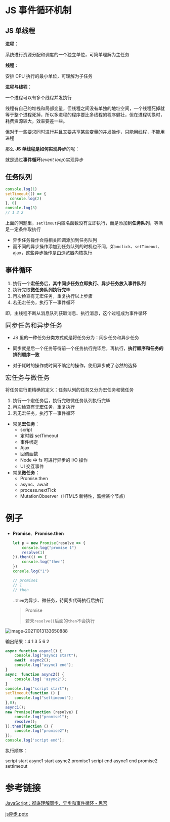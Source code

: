 

# JS 事件循环机制

## JS 单线程

**进程**：

系统进行资源分配和调度的一个独立单位，可简单理解为主任务

**线程**：

安排 CPU 执行的最小单位，可理解为子任务

**进程与线程**：

一个进程可以有多个线程并发执行

线程有自己的堆栈和局部变量，但线程之间没有单独的地址空间，一个线程死掉就等于整个进程死掉，所以多进程的程序要比多线程的程序健壮，但在进程切换时，耗费资源较大，效率要差一些。

但对于一些要求同时进行并且又要共享某些变量的并发操作，只能用线程，不能用进程



那么 **JS 单线程是如何实现异步**的呢：

就是通过**事件循环**(*event loop*)实现异步



## 任务队列

```js
console.log(1)
setTimeout(() => {
  console.log(2)
}, 0)
console.log(3)
// 1 3 2
```

上面的问题里，`setTimout`内匿名函数没有立即执行，而是添加到**任务队列**，等满足一定条件取执行



+ 异步任务操作会将相关回调添加到任务队列
+ 而不同的异步操作添加到任务队列的时机也不同，如`onclick`、`setTimeout`、ajax，这些异步操作是由浏览器内核执行



## 事件循环

1. 执行一个**宏任务**后，**其中同步任务立即执行、异步任务放入事件队列**
2. 执行完取**微任务队列执行完**毕
3. 再次检查有无宏任务，重复执行以上步骤
4. 若无宏任务，执行下一事件循环

即，主线程不断从消息队列获取消息、执行消息，这个过程成为事件循环



<span style="font-size:20px">同步任务和异步任务</span>

+ JS 里的一种任务分类方式就是将任务分为：同步任务和异步任务

+ 同步就是后一个任务等待前一个任务执行完毕后，再执行，**执行顺序和任务的排列顺序一致**

+ 对于耗时的操作或时间不确定的操作，使用异步成了必然的选择



<span style="font-size:20px">宏任务与微任务</span>

将任务进行更精确的定义：任务队列的任务又分为宏任务和微任务

1. 执行一个宏任务后，执行完取微任务队列执行完毕
2. 再次检查有无宏任务，重复执行
3. 若无宏任务，执行下一事件循环

+ 常见**宏任务**：
    + script
    + 定时器 setTimeout
    + 事件绑定
    + Ajax
    + 回调函数
    + Node 中 fs 可进行异步的 I/O 操作
    + UI 交互事件
+ 常见**微任务：**
    + Promise.then
    + async、await
    + process.nextTick
    + MutationObserver（HTML5 新特性，监控某个节点）	



# 例子

+ **Promise**、**Promise.then**

    ```js
    let p = new Promise(resolve => {
        console.log("promise 1")
        resolve(1)
    }).then(() => {
        console.log("then")
    })
    console.log("1")
    
    // promise1
    // 1
    // then
    ```

    `.then`为异步、微任务，待同步代码执行后执行

    > Promise
    >
    > 若未`resolve()`后面的`then`不会执行





![image-20211013133650888](https://gitee.com/ethereal-bang/images/raw/master/20211013133658.png)

输出结果：4 1 3 5 6 2



```js
async function async1() {
    console.log("async1 start");
    await  async2();
    console.log("async1 end");
}
async  function async2() {
    console.log( 'async2');
}
console.log("script start");
setTimeout(function () {
    console.log("settimeout");
},0);
async1();
new Promise(function (resolve) {
    console.log("promise1");
    resolve();
}).then(function () {
    console.log("promise2");
});
console.log('script end');
```

执行顺序：

script start
async1 start
async2
promise1
script end
async1 end
promise2
settimeout



# 参考链接

[JavaScript：彻底理解同步、异步和事件循环 - 思否](https://segmentfault.com/a/1190000004322358)

[js异步.pptx]()


